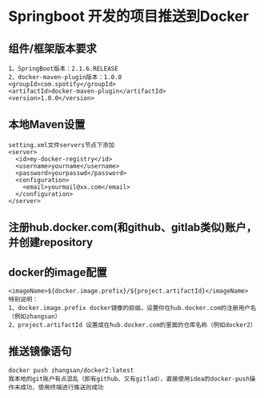# Springboot 开发的项目推送到Docker

## 组件/框架版本要求
```
1、SpringBoot版本：2.1.6.RELEASE
2、docker-maven-plugin版本：1.0.0
<groupId>com.spotify</groupId>
<artifactId>docker-maven-plugin</artifactId>
<version>1.0.0</version>
```
## 本地Maven设置
```
setting.xml文件servers节点下添加
<server>
  <id>my-docker-registry</id>
  <username>yourname</username>
  <password>yourpasswd</password>
  <configuration>
    <email>yourmail@xx.com</email>
  </configuration>
</server>
```
## 注册hub.docker.com(和github、gitlab类似)账户，并创建repository

## docker的image配置
```
<imageName>${docker.image.prefix}/${project.artifactId}</imageName>
特别说明：
1、docker.image.prefix docker镜像的前缀，设置你在hub.docker.com的注册用户名（例如zhangsan）
2、project.artifactId 设置成在hub.docker.com的里面的仓库名称（例如docker2）
```

## 推送镜像语句
```
docker push zhangsan/docker2:latest 
我本地的git账户有点混乱（即有github、又有gitlad），直接使用idea的docker-push操作未成功，使用终端进行推送则成功
```